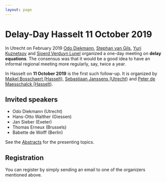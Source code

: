 ```yaml
---
layout: page
---
```


# Delay-Day Hasselt 11 October 2019

In Utrecht on February 2019 [Odo Diekmann](https://www.uu.nl/medewerkers/ODiekmann),
[Stephan van Gils](https://people.utwente.nl/s.a.vangils), [Yuri
Kuznetsov](https://www.staff.science.uu.nl/~kouzn101/) and [Sjoerd Verduyn
Lunel](https://www.uu.nl/medewerkers/SMVerduynLunel) organized a one-day meeting
on **delay equations**. The consensus was that it would be a good idea to
have an informal regional meeting more regularly, say, twice a year.

In Hasselt on **11 October 2019** is the first such follow-up. It is organized by [Maikel
Bosschaert (Hasselt)](https://www.uhasselt.be/fiche?email=maikel.bosschaert), [Sebastiaan Janssens (Utrecht)](https://sebastiaanjanssens.nl/) and [Peter de Maesschalck (Hasselt)](https://www.uhasselt.be/fiche_en?voornaam=peter&naam=demaesschalck). 

## Invited speakers

* Odo Diekmann (Utrecht)
* Hans-Otto Walther (Giessen)
* Jan Sieber (Exeter)
* Thomas Erneux (Brussels)
* Babette de Wolff (Berlin)

See the [Abstracts](abstracts) for the presenting topics.

## Registration

You can register by simply sending an email to one of the organizers mentioned above.
